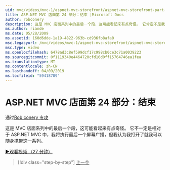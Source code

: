 ```yaml
---
uid: mvc/videos/mvc-1/aspnet-mvc-storefront/aspnet-mvc-storefront-part-24-finis
title: ASP.NET MVC 店面第 24 部分：结束 |Microsoft Docs
author: robconery
description: 这是 MVC 店面系列中的最后一个段，这可能看起来有点奇怪。 它肯定不是我要把与 ASP.NET 相关的最后一个截屏视频...
ms.author: riande
ms.date: 05/28/2009
ms.assetid: 160d6dde-1a19-4822-963b-cd936fb8afa0
msc.legacyurl: /mvc/videos/mvc-1/aspnet-mvc-storefront/aspnet-mvc-storefront-part-24-finis
msc.type: video
ms.openlocfilehash: 6478ad3c8ef599dcf17c998cb0ce3c71a0039223
ms.sourcegitcommit: 0f1119340e4464720cfd16d0ff15764746ea1fea
ms.translationtype: MT
ms.contentlocale: zh-CN
ms.lasthandoff: 04/09/2019
ms.locfileid: "59418789"
---
```

# <a name="aspnet-mvc-storefront-part-24-finis"></a>ASP.NET MVC 店面第 24 部分：结束

通过[Rob conery 专攻](https://github.com/robconery)

这是 MVC 店面系列中的最后一个段，这可能看起来有点奇怪。 它不一定是相对于 ASP.NET MVC 中，我将执行最后一个屏幕广播，但我认为我打开了就我可以随身携带这一系列。

[&#9654;观看视频 （27 分钟）](https://channel9.msdn.com/Blogs/ASP-NET-Site-Videos/aspnet-mvc-storefront-part-24-finis)

> [!div class="step-by-step"]
> [上一个](aspnet-mvc-storefront-part-23-getting-started-with-domain-driven-design.md)
